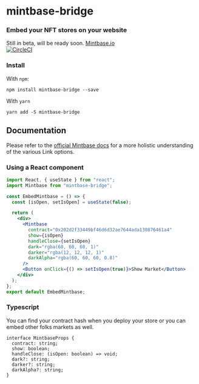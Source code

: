 # mintbase-bridge

### Embed your NFT stores on your website

Still in beta, will be ready soon.
[Mintbase.io](https://mintbase.io)  
[![CircleCI](https://circleci.com/gh/Mintbase/mintbase-bridge.svg?style=svg)](https://circleci.com/gh/Mintbase/mintbase-bridge)

### Install

With `npm`:

```
npm install mintbase-bridge --save
```

With `yarn`

```
yarn add -S mintbase-bridge
```

## Documentation

Please refer to the [official Mintbase docs](https://docs.mintbase.io/developers) for
a more holistic understanding of the various Link options.

### Using a React component

```jsx
import React, { useState } from "react";
import Mintbase from "mintbase-bridge";

const EmbedMintbase = () => {
  const [isOpen, setIsOpen] = useState(false);

  return (
    <div>
      <Mintbase
        contract="0x202d2f33449bf46d6d32ae7644ada130876461a4"
        show={isOpen}
        handleClose={setIsOpen}
        dark="rgba(60, 60, 60, 1)"
        darker="rgba(12, 12, 12, 1)"
        darkAlpha="rgba(60, 60, 60, 0.8)"
      />
      <Button onClick={() => setIsOpen(true)}>Show Market</Button>
    </div>
  );
};
export default EmbedMintbase;
```

### Typescript

You can find your contract hash when you deploy your store or you can embed other folks markets as well.

```
interface MintbaseProps {
  contract: string;
  show: boolean;
  handleClose: (isOpen: boolean) => void;
  dark?: string;
  darker?: string;
  darkAlpha?: string;
}
```
